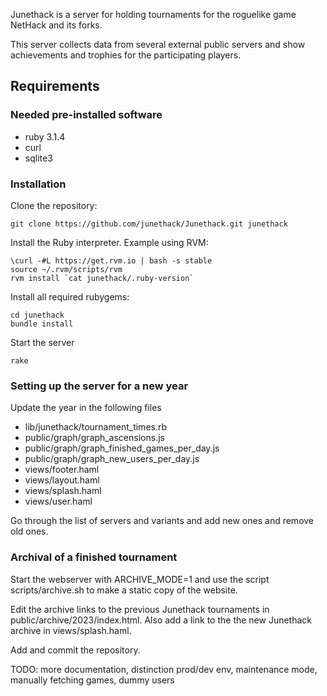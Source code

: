 Junethack is a server for holding tournaments for the roguelike game NetHack
and its forks.

This server collects data from several external public servers and show
achievements and trophies for the participating players.

## Requirements

### Needed pre-installed software

 - ruby 3.1.4
 - curl
 - sqlite3

### Installation

Clone the repository:

    git clone https://github.com/junethack/Junethack.git junethack


Install the Ruby interpreter. Example using RVM:

    \curl -#L https://get.rvm.io | bash -s stable
    source ~/.rvm/scripts/rvm
    rvm install `cat junethack/.ruby-version`

Install all required rubygems:

    cd junethack
    bundle install

Start the server

    rake

### Setting up the server for a new year

Update the year in the following files
 - lib/junethack/tournament_times.rb
 - public/graph/graph_ascensions.js
 - public/graph/graph_finished_games_per_day.js
 - public/graph/graph_new_users_per_day.js
 - views/footer.haml
 - views/layout.haml
 - views/splash.haml
 - views/user.haml

Go through the list of servers and variants and add new ones and remove old ones.

### Archival of a finished tournament

Start the webserver with ARCHIVE_MODE=1 and
use the script scripts/archive.sh to make a static copy of the website.

Edit the archive links to the previous Junethack tournaments in public/archive/2023/index.html.
Also add a link to the the new Junethack archive in views/splash.haml.

Add and commit the repository.


TODO: more documentation, distinction prod/dev env, maintenance mode, manually fetching games, dummy users
